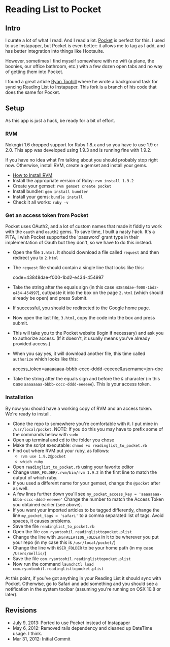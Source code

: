 # Reading List to Pocket

## Intro
I curate a lot of what I read. And I read a lot. [Pocket](http://www.getpocket.com) is perfect for this. I used to use Instapaper, but Pocket is even better: it allows me to tag as I add, and has better integration into things like Hootsuite.

However, sometimes I find myself somewhere with no wifi (a plane, the boonies, our office bathroom, etc.) with a few dozen open tabs and no way of getting them into Pocket.

I found a great article [Ryan Toohill](http://blog.ryantoohil.com/2012/03/using-safaris-reading-list-to-feed-instapaper.php) where he wrote a background task for syncing Reading List to Instapaper. This fork is a branch of his code that does the same for Pocket.

## Setup

As this app is just a hack, be ready for a bit of effort.

### RVM

Nokogiri 1.6 dropped support for Ruby 1.8.x and so you have to use 1.9 or 2.0. This app was developed using 1.9.3 and is running fine with 1.9.2.

If you have no idea what I'm talking about you should probably stop right now. Otherwise, install RVM, create a gemset and install your gems.

* [How to Install RVM](https://rvm.io/rvm/install)
* Install the appropriate version of Ruby: `rvm install 1.9.2`
* Create your gemset: `rvm gemset create pocket`
* Install bundler: `gem install bundler`
* Install your gems: `bundle install`
* Check it all works: `ruby -v`

### Get an access token from Pocket

Pocket uses OAuth2, and a lot of custom names that made it fiddly to work with the `oauth` and `oauth2` gems. To save time, I built a nasty hack. It's a PITA, I wish Pocket supported the 'password' grant type in their implementation of Oauth but they don't, so we have to do this instead.

* Open the file `1.html`. It should download a file called `request` and then redirect you to `2.html`
* The `request` file should contain a single line that looks like this:

    code=43848dae-f000-1bd2-e434-454997

* Take the string after the equals sign (in this case `43848dae-f000-1bd2-e434-454997`), cut/paste it into the box on the page `2.html` (which should already be open) and press Submit.
* If successful, you should be redirected to the Google home page.
* Now open the last file, `3.html`, copy the code into the box and press submit.
* This will take you to the Pocket website (login if necessary) and ask you to authorize access. (If it doesn't, it usually means you've already provided access.)
* When you say yes, it will download another file, this time called `authorize` which looks like this:

    access_token=aaaaaaaa-bbbb-cccc-dddd-eeeeee&username=jon-doe

* Take the string after the equals sign and before the `&` character (in this case `aaaaaaaa-bbbb-cccc-dddd-eeeeee`). This is your access token.

### Installation

By now you should have a working copy of RVM and an access token. We're ready to install.

* Clone the repo to somewhere you're comfortable with it. I put mine in `/usr/local/pocket`. NOTE: If you do this you may have to prefix some of the commands below with `sudo`
* Open up terminal and cd to the folder you chose
* Make the script executable: `chmod +x readinglist_to_pocket.rb`
* Find out where RVM put your ruby, as follows:
    * `rvm use 1.9.2@pocket`
    * `which ruby`
* Open `readinglist_to_pocket.rb` using your favorite editor
* Change `USER_FOLDER/.rvm/bin/rvm 1.9.2` in the first line to match the output of which ruby.
* If you used a different name for your gemset, change the `@pocket` after as well.
* A few lines further down you'll see `my_pocket_access_key = 'aaaaaaaa-bbbb-cccc-dddd-eeeeee'` Change the number to match the Access Token you obtained earlier (see above).
* If you want your imported articles to be tagged differently, change the line `my_pocket_tags = 'safari'` to a comma separated list of tags. Avoid spaces, it causes problems.
* Save the file `readinglist_to_pocket.rb`
* Open the file `com.ryantoohil.readinglisttopocket.plist`
* Change the line with `INSTALLATION_FOLDER` in it to be wherever you put your repo (in my case this is `/usr/local/pocket/`)
* Change the line with `USER_FOLDER` to be your home path (in my case `/Users/mellis/`)
* Save the file `com.ryantoohil.readinglisttopocket.plist`
* Now run the command `launchctl load com.ryantoohil.readinglisttopocket.plist`

At this point, if you've got anything in your Reading List it should sync with Pocket. Otherwise, go to Safari and add something and you should see a notification in the system toolbar (assuming you're running on OSX 10.8 or later).

## Revisions
* July 9, 2013: Ported to use Pocket instead of Instapaper
* May 6, 2012: Removed rails dependency and cleaned up DateTime usage. I think.
* Mar 31, 2012: Initial Commit
